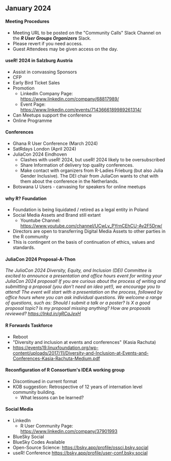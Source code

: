 ## January 2024 

#### Meeting Procedures
* Meeting URL to be posted on the "Community Calls" Slack Channel on the ***R User Groups Organizers*** Slack.
* Please revert if you need access.
* Guest Attendees may be given access on the day.

  
#### useR! 2024 in Salzburg Austria
 - Assist in convassing Sponsors
 - CFP
 - Early Bird Ticket Sales
 - Promotion
   - LinkedIn Company Page: https://www.linkedin.com/company/68817989/
   - Event Page: https://www.linkedin.com/events/7143666189989261314/
 - Can Meetups support the conference
 - Online Programme

#### Conferences
 - Ghana R User Conference (March 2024)
 - SatRdays London (April 2024)
 - JuliaCon 2024 Eindhoven
   - Clashes with useR! 2024, but useR! 2024 likely to be oversubscribed
   - Share Information of delivery top quality conferences.
   - Make contact with organizers from R-Ladies Frieburg (but also Julia Gender Inclusive). The DEI chair from JuliaCon wants to chat with them about the conference in the Netherlands.
 - Botswana U Users - canvasing for speakers for online meetups

#### why R? Foundation
 - Foundation is being liquidated / retired as a legal entity in Poland
 - Social Media Assets and Brand still extant
   - Yountube Channel: https://www.youtube.com/channel/UCwLy_PYrnCEhCU-Ay2F5Drw/
 - Directors are open to transferring Digital Media Assets to other parties in the R community
  - This is contingent on the basis of continuation of ethics, values and standards.

#### JuliaCon 2024 Proposal-A-Thon
<i>The JuliaCon 2024 Diversity, Equity, and Inclusion (DEI) Committee is excited to announce a presentation and office hours event for writing your JuliaCon 2024 proposal! If you are curious about the process of writing and submitting a proposal (you don’t need an idea yet!), we encourage you to attend! The event will start with a presentation on the process, followed by office hours where you can ask individual questions. We welcome a range of questions, such as: Should I submit a talk or a poster? Is X a good proposal topic? Is my proposal missing anything? How are proposals reviewed?
https://lnkd.in/gRCaJexH</i>


#### R Forwards Taskforce
 - Reboot
 - "Diversity and inclusion at events and conferences" (Kasia Rachuta)
 - https://events19.linuxfoundation.org/wp-content/uploads/2017/11/Diversity-and-Inclusion-at-Events-and-Conferences-Kasia-Rachuta-Medium.pdf

#### Reconfiguration of R Consortium's IDEA working group
 - Discontinued in current format
 - KOB suggestion: Retrospective of 12 years of internation level community building.
   - What lessons can be learned?

#### Social Media
- LinkedIn
  - R User Community Page: https://www.linkedin.com/company/37901993
- BlueSky Social
- BlueSky Codes Available
 - Open-Source Science: https://bsky.app/profile/ossci.bsky.social
 - useR! Conference https://bsky.app/profile/user-conf.bsky.social

